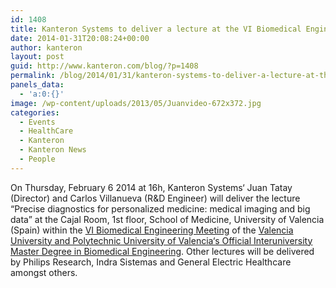 ```yaml
---
id: 1408
title: Kanteron Systems to deliver a lecture at the VI Biomedical Engineering Meeting
date: 2014-01-31T20:08:24+00:00
author: kanteron
layout: post
guid: http://www.kanteron.com/blog/?p=1408
permalink: /blog/2014/01/31/kanteron-systems-to-deliver-a-lecture-at-the-vi-biomedical-engineering-meeting/
panels_data:
  - 'a:0:{}'
image: /wp-content/uploads/2013/05/Juanvideo-672x372.jpg
categories:
  - Events
  - HealthCare
  - Kanteron
  - Kanteron News
  - People
---
```

On Thursday, February 6 2014 at 16h, Kanteron Systems‘ Juan Tatay (Director) and Carlos Villanueva (R&D Engineer) will deliver the lecture “Precise diagnostics for personalized medicine: medical imaging and big data” at the Cajal Room, 1st floor, School of Medicine, University of Valencia (Spain) within the <a title="http://www.mibvalencia.es/web.php?lang=es&id=28&title=Jornadas,-Seminarios-y-Conferencias" href="http://www.mibvalencia.es/web.php?lang=es&id=28&title=Jornadas,-Seminarios-y-Conferencias" target="_blank">VI Biomedical Engineering Meeting</a> of the <a title="http://www.mibvalencia.es/" href="http://www.mibvalencia.es/" target="_blank">Valencia University and Polytechnic University of Valencia‘s Official Interuniversity Master Degree in Biomedical Engineering</a>. Other lectures will be delivered by Philips Research, Indra Sistemas and General Electric Healthcare amongst others.